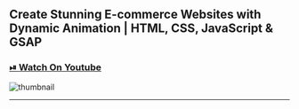 ## Create Stunning E-commerce Websites with Dynamic Animation | HTML, CSS, JavaScript & GSAP

### [⏯ Watch On Youtube](https://youtu.be/zYSsXe1wTr4)

![thumbnail](thumbnail.png)

---
